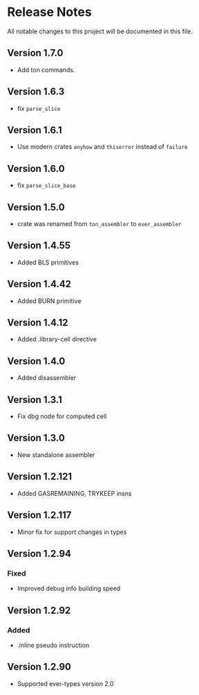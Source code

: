 # Release Notes

All notable changes to this project will be documented in this file.

## Version 1.7.0

- Add ton commands.

## Version 1.6.3

- fix `parse_slice`

## Version 1.6.1

- Use modern crates `anyhow` and `thiserror` instead of `failure`

## Version 1.6.0

- fix `parse_slice_base`

## Version 1.5.0

- crate was renamed from `ton_assembler` to `ever_assembler`

## Version 1.4.55

- Added BLS primitives

## Version 1.4.42

- Added BURN primitive

## Version 1.4.12

- Added .library-cell directive

## Version 1.4.0

- Added disassembler

## Version 1.3.1

- Fix dbg node for computed cell

## Version 1.3.0

- New standalone assembler

## Version 1.2.121

- Added GASREMAINING, TRYKEEP insns

## Version 1.2.117

- Minor fix for support changes in types

## Version 1.2.94

### Fixed

- Improved debug info building speed

## Version 1.2.92

### Added

- .inline pseudo instruction

## Version 1.2.90

- Supported ever-types version 2.0
